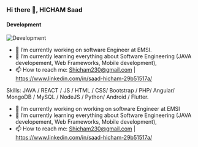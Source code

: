 ### Hi there 👋, HICHAM Saad
#### Development
![Development](https://SaadinoZ1.github.io/github-profile-readme-generator/images/banner.png)


- 🔭 I’m currently working on software Engineer at EMSI.
- 🌱 I’m currently learning everything about Software Engineering (JAVA developement, Web Frameworks, Mobile development),
- 📫 How to reach me: Shicham230@gmail.com | https://www.linkedin.com/in/saad-hicham-29b51517a/


Skills: JAVA / REACT / JS / HTML / CSS/ Bootstrap / PHP/ Angular/ MongoDB / MySQL / NodeJS / Python/ Android / Flutter.

- 🔭 I’m currently working on working on software Engineer at EMSI 
- 🌱 I’m currently learning everything about Software Engineering (JAVA developement, Web Frameworks, Mobile development), 
- 📫 How to reach me: Shicham230@gmail.com | https://www.linkedin.com/in/saad-hicham-29b51517a/ 




